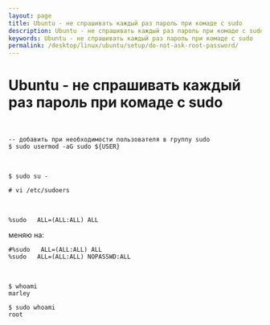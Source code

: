```yaml
---
layout: page
title: Ubuntu - не спрашивать каждый раз пароль при комаде с sudo
description: Ubuntu - не спрашивать каждый раз пароль при комаде с sudo
keywords: Ubuntu - не спрашивать каждый раз пароль при комаде с sudo
permalink: /desktop/linux/ubuntu/setup/do-not-ask-root-password/
---
```


# Ubuntu - не спрашивать каждый раз пароль при комаде с sudo

<br/>

    -- добавить при необходимости пользователя в группу sudo
    $ sudo usermod -aG sudo ${USER}

<br/>

    $ sudo su -

    # vi /etc/sudoers

<br/>

    %sudo   ALL=(ALL:ALL) ALL

меняю на:

```shell
#%sudo   ALL=(ALL:ALL) ALL
%sudo   ALL=(ALL:ALL) NOPASSWD:ALL
```

<!--
    root    ALL=(ALL:ALL) ALL

    меняю на

    root    ALL=(ALL:ALL) ALL
    <username>    ALL=(ALL:ALL) NOPASSWD:ALL -->

<br/>

    $ whoami
    marley

    $ sudo whoami
    root

